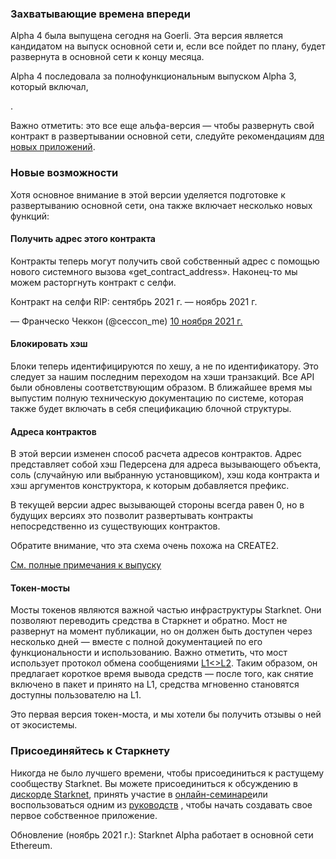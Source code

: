 ### Захватывающие времена впереди

Alpha 4 была выпущена сегодня на Goerli. Эта версия является кандидатом на выпуск основной сети и, если все пойдет по плану, будет развернута в основной сети к концу месяца.

Alpha 4 последовала за полнофункциональным выпуском Alpha 3, который включал,</a>

.</p> 

Важно отметить: это все еще альфа-версия — чтобы развернуть свой контракт в развертывании основной сети, следуйте рекомендациям [для новых приложений](https://forms.reform.app/starkware/SN-Alpha-Contract-Deployment/l894lu).



### Новые возможности

Хотя основное внимание в этой версии уделяется подготовке к развертыванию основной сети, она также включает несколько новых функций:



#### Получить адрес этого контракта

Контракты теперь могут получить свой собственный адрес с помощью нового системного вызова «get_contract_address». Наконец-то мы можем расторгнуть контракт с селфи.

Контракт на селфи RIP: сентябрь 2021 г. — ноябрь 2021 г.

— Франческо Чеккон (@ceccon_me) [10 ноября 2021 г.](https://twitter.com/ceccon_me/status/1458410251078836227?ref_src=twsrc%5Etfw)



#### Блокировать хэш

Блоки теперь идентифицируются по хешу, а не по идентификатору. Это следует за нашим последним переходом на хэши транзакций. Все API были обновлены соответствующим образом. В ближайшее время мы выпустим полную техническую документацию по системе, которая также будет включать в себя спецификацию блочной структуры.



#### Адреса контрактов

В этой версии изменен способ расчета адресов контрактов. Адрес представляет собой хэш Педерсена для адреса вызывающего объекта, соль (случайную или выбранную установщиком), хэш кода контракта и хэш аргументов конструктора, к которым добавляется префикс.

В текущей версии адрес вызывающей стороны всегда равен 0, но в будущих версиях это позволит развертывать контракты непосредственно из существующих контрактов.

Обратите внимание, что эта схема очень похожа на CREATE2.

[См. полные примечания к выпуску](https://github.com/starkware-libs/cairo-lang/releases/tag/v0.6.0)



#### Токен-мосты

Мосты токенов являются важной частью инфраструктуры Starknet. Они позволяют переводить средства в Старкнет и обратно. Мост не развернут на момент публикации, но он должен быть доступен через несколько дней — вместе с полной документацией по его функциональности и использованию. Важно отметить, что мост использует протокол обмена сообщениями [L1<>L2](https://www.cairo-lang.org/docs/hello_starknet/l1l2.html). Таким образом, он предлагает короткое время вывода средств — после того, как снятие включено в пакет и принято на L1, средства мгновенно становятся доступны пользователю на L1.

Это первая версия токен-моста, и мы хотели бы получить отзывы о ней от экосистемы.



### Присоединяйтесь к Старкнету

Никогда не было лучшего времени, чтобы присоединиться к растущему сообществу Starknet. Вы можете присоединиться к обсуждению в [дискорде Starknet](https://discord.gg/uJ9HZTUk2Y), принять участие в [онлайн-семинаре](https://forms.reform.app/starkware/join-a-starknet-workshop/2ma1x8)или воспользоваться одним из [руководств](https://www.cairo-lang.org/docs/hello_starknet/index.html) , чтобы начать создавать свое первое собственное приложение.

Обновление (ноябрь 2021 г.): Starknet Alpha работает в основной сети Ethereum.